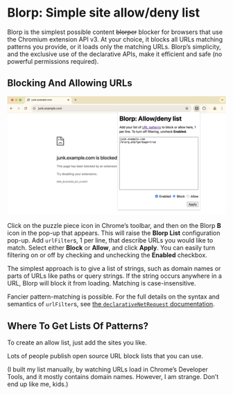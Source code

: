 # Blorp: Simple site allow/deny list

Blorp is the simplest possible content ~~blorper~~ blocker for browsers that use
the Chromium extension API v3. At your choice, it blocks all URLs matching
patterns you provide, or it loads only the matching URLs. Blorp’s simplicity,
and the exclusive use of the declarative APIs, make it efficient and safe (no
powerful permissions required).

## Blocking And Allowing URLs

![Screenshot of using the Blorp pop-up](screenshot.png)

Click on the puzzle piece icon in Chrome’s toolbar, and then on the Blorp **B**
icon in the pop-up that appears. This will raise the **Blorp List**
configuration pop-up. Add `urlFilter`s, 1 per line, that describe URLs you would
like to match. Select either **Block** or **Allow**, and click **Apply**. You
can easily turn filtering on or off by checking and unchecking the **Enabled**
checkbox.

The simplest approach is to give a list of strings, such as domain names or
parts of URLs like paths or query strings. If the string occurs anywhere in a
URL, Blorp will block it from loading. Matching is case-insensitive.

Fancier pattern-matching is possible. For the full details on the syntax and
semantics of `urlFilter`s, see [the `declarativeNetRequest`
documentation](https://developer.chrome.com/docs/extensions/reference/declarativeNetRequest/).

## Where To Get Lists Of Patterns?

To create an allow list, just add the sites you like.

Lots of people publish open source URL block lists that you can use.

(I built my list manually, by watching URLs load in Chrome’s Developer Tools,
and it mostly contains domain names. However, I am strange. Don’t end up like
me, kids.)
